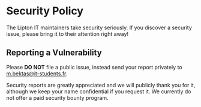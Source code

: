# Security Policy

The Lipton IT maintainers take security seriously. If you discover a security issue, please bring it to their attention right away!

## Reporting a Vulnerability

Please **DO NOT** file a public issue, instead send your report privately to m.bektas@it-students.fr.

Security reports are greatly appreciated and we will publicly thank you for it, although we keep your name confidential if you request it. We currently do not offer a paid security bounty program.
